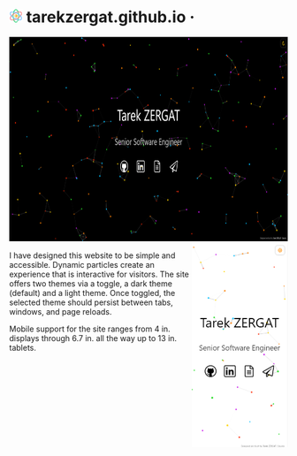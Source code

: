 # <img src="public/favicon.svg" alt="atom" height="24"> tarekzergat.github.io &middot;

<img float="left" height="370" src="images/desktop.PNG" alt="Desktop Preview" role="img" aria-label="desktop screenshot"> <img align="right" height="370" src="images/mobile.png" alt="Mobile Preview" role="img" aria-label="mobile screenshot">

I have designed this website to be simple and accessible. Dynamic particles create an experience that is interactive for visitors. The site offers two themes via a toggle, a dark theme (default) and a light theme. Once toggled, the selected theme should persist between tabs, windows, and page reloads.

Mobile support for the site ranges from 4 in. displays through 6.7 in. all the way up to 13 in. tablets.
